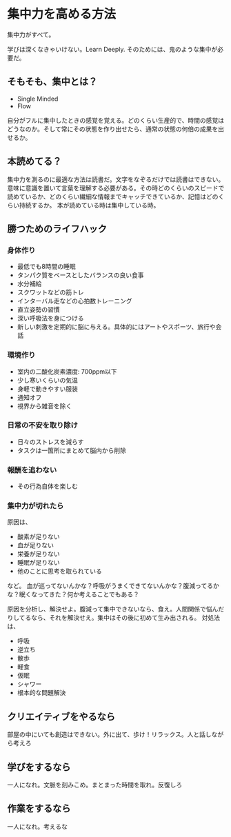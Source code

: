 # 集中力を高める方法
集中力がすべて。

学びは深くなきゃいけない。Learn Deeply. そのためには、鬼のような集中が必要だ。

## そもそも、集中とは？
- Single Minded
- Flow

自分がフルに集中したときの感覚を覚える。どのくらい生産的で、時間の感覚はどうなのか。そして常にその状態を作り出せたら、通常の状態の何倍の成果を出せるか。

## 本読めてる？
集中力を測るのに最適な方法は読書だ。文字をなぞるだけでは読書はできない。意味に意識を置いて言葉を理解する必要がある。その時どのくらいのスピードで読めているか、どのくらい繊細な情報までキャッチできているか、記憶はどのくらい持続するか。
本が読めている時は集中している時。

## 勝つためのライフハック

### 身体作り
- 最低でも8時間の睡眠
- タンパク質をベースとしたバランスの良い食事
- 水分補給
- スクワットなどの筋トレ
- インターバル走などの心拍数トレーニング
- 直立姿勢の習慣
- 深い呼吸法を身につける
- 新しい刺激を定期的に脳に与える。具体的にはアートやスポーツ、旅行や会話

### 環境作り
- 室内の二酸化炭素濃度: 700ppm以下
- 少し寒いくらいの気温
- 身軽で動きやすい服装
- 通知オフ
- 視界から雑音を除く

### 日常の不安を取り除け
- 日々のストレスを減らす
- タスクは一箇所にまとめて脳内から削除

### 報酬を追わない
- その行為自体を楽しむ

### 集中力が切れたら
原因は、
- 酸素が足りない
- 血が足りない
- 栄養が足りない
- 睡眠が足りない
- 他のことに思考を取られている

など。
血が巡ってないんかな？呼吸がうまくできてないんかな？腹減ってるかな？眠くなってきた？何か考えることでもある？

原因を分析し、解決せよ。腹減って集中できないなら、食え。人間関係で悩んだりしてるなら、それを解決せえ。集中はその後に初めて生み出される。
対処法は、
- 呼吸
- 逆立ち
- 散歩
- 軽食
- 仮眠
- シャワー
- 根本的な問題解決

## クリエイティブをやるなら
部屋の中にいても創造はできない。外に出て、歩け！リラックス。人と話しながら考えろ

## 学びをするなら
一人になれ。文脈を刻みこめ。まとまった時間を取れ。反復しろ

## 作業をするなら
一人になれ。考えるな
  
